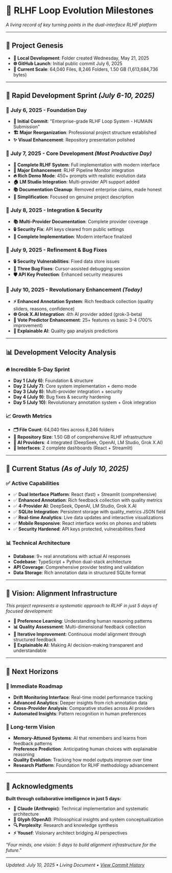 # 🧭 **RLHF Loop Evolution Milestones**

*A living record of key turning points in the dual-interface RLHF platform*

---

## 🏁 **Project Genesis**
- **📁 Local Development**: Folder created Wednesday, May 21, 2025
- **🌐 GitHub Launch**: Initial public commit July 6, 2025
- **💾 Current Scale**: 64,040 Files, 8,246 Folders, 1.50 GB (1,613,684,736 bytes)

---

## 🚀 **Rapid Development Sprint** *(July 6-10, 2025)*

### **📅 July 6, 2025 - Foundation Day**
- **🎯 Initial Commit**: "Enterprise-grade RLHF Loop System - HUMAIN Submission"
- **🏗️ Major Reorganization**: Professional project structure established
- **✨ Visual Enhancement**: Repository presentation polished

### **📅 July 7, 2025 - Core Development** *(Most Productive Day)*
- **🎉 Complete RLHF System**: Full implementation with modern interface
- **🚀 Major Enhancement**: RLHF Pipeline Monitor integration
- **🔥 Rich Demo Mode**: 450+ prompts with realistic evolution data
- **🏠 LM Studio Integration**: Multi-provider API support added
- **📚 Documentation Cleanup**: Removed enterprise claims, made honest
- **🎯 Simplification**: Focused on genuine project description

### **📅 July 8, 2025 - Integration & Security**
- **📚 Multi-Provider Documentation**: Complete provider coverage
- **🔒 Security Fix**: API keys cleared from public settings
- **🚀 Complete Implementation**: Modern interface finalized

### **📅 July 9, 2025 - Refinement & Bug Fixes**
- **🔒 Security Vulnerabilities**: Fixed data store issues
- **🐛 Three Bug Fixes**: Cursor-assisted debugging session
- **🛡️ API Key Protection**: Enhanced security measures

### **📅 July 10, 2025 - Revolutionary Enhancement** *(Today)*
- **⚡ Enhanced Annotation System**: Rich feedback collection (quality sliders, reasons, confidence)
- **🌐 Grok X.AI Integration**: 4th AI provider added (grok-3-beta)
- **🧠 Vote Predictor Enhancement**: 25+ features vs basic 3-4 (700% improvement)
- **🤖 Explainable AI**: Quality gap analysis predictions

---

## 📊 **Development Velocity Analysis**

### **🔥 Incredible 5-Day Sprint**
- **Day 1 (July 6)**: Foundation & structure
- **Day 2 (July 7)**: Core system implementation + demo mode
- **Day 3 (July 8)**: Multi-provider integration + security
- **Day 4 (July 9)**: Bug fixes & security hardening  
- **Day 5 (July 10)**: Revolutionary annotation system + Grok integration

### **📈 Growth Metrics**
- **🗂️ File Count**: 64,040 files across 8,246 folders
- **💾 Repository Size**: 1.50 GB of comprehensive RLHF infrastructure
- **🤖 AI Providers**: 4 integrated (DeepSeek, OpenAI, LM Studio, Grok X.AI)
- **📱 Interfaces**: 2 complete dashboards (React + Streamlit)

---

## 🎯 **Current Status** *(As of July 10, 2025)*

### **✅ Active Capabilities**
- ✅ **Dual Interface Platform**: React (fast) + Streamlit (comprehensive)
- ✅ **Enhanced Annotation**: Rich feedback collection with quality metrics
- ✅ **4-Provider AI**: DeepSeek, OpenAI, LM Studio, Grok X.AI
- ✅ **SQLite Integration**: Persistent storage with quality_metrics JSON field
- ✅ **Real-time Analytics**: Live data updates and interactive visualizations
- ✅ **Mobile Responsive**: React interface works on phones and tablets
- ✅ **Security Hardened**: API keys protected, vulnerabilities fixed

### **📊 Technical Architecture**
- **Database**: 9+ real annotations with actual AI responses
- **Codebase**: TypeScript + Python dual-stack architecture  
- **API Coverage**: Comprehensive provider testing and validation
- **Data Storage**: Rich annotation data in structured SQLite format

---

## 🌟 **Vision: Alignment Infrastructure**

*This project represents a systematic approach to RLHF in just 5 days of focused development:*

- **🧠 Preference Learning**: Understanding human reasoning patterns
- **📊 Quality Assessment**: Multi-dimensional feedback collection
- **🔄 Iterative Improvement**: Continuous model alignment through structured feedback
- **🤖 Explainable AI**: Making AI decision-making transparent and understandable

---

## 🚀 **Next Horizons**

### **🔮 Immediate Roadmap**
- **Drift Monitoring Interface**: Real-time model performance tracking
- **Advanced Analytics**: Deeper insights from rich annotation data
- **Cross-Provider Analysis**: Comparative studies across AI providers
- **Automated Insights**: Pattern recognition in human preferences

### **🌊 Long-term Vision**
- **Memory-Attuned Systems**: AI that remembers and learns from feedback patterns
- **Preference Prediction**: Anticipating human choices with explainable reasoning
- **Quality Evolution**: Tracking how model outputs improve over time
- **Research Platform**: Foundation for RLHF methodology advancement

---

## 🤝 **Acknowledgments**

**Built through collaborative intelligence in just 5 days:**
- **🧠 Claude (Anthropic)**: Technical implementation and systematic architecture
- **🤖 Glyph (OpenAI)**: Philosophical insights and system conceptualization  
- **🔍 Perplexity**: Research and knowledge synthesis
- **⚡ Yousef**: Visionary architect bridging AI perspectives

*"Four minds, one vision: 5 days to build alignment infrastructure for the future."*

---

*Updated: July 10, 2025 • Living Document • [View Commit History](https://github.com/Yousifus/rlhf_loop_humain/commits/main/)* 